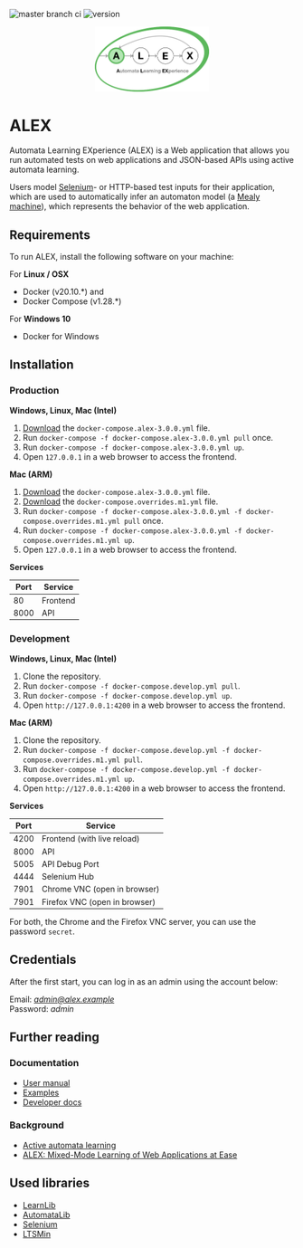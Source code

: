 ![master branch ci](https://github.com/learnlib/alex/actions/workflows/ci.yml/badge.svg?branch=developer)
![version](https://img.shields.io/badge/version-v3.0.0-blue)

<p align="center">
  <img src="backend/src/main/resources/images/logo.png" style="max-width:40%;">
</p>

# ALEX

Automata Learning EXperience (ALEX) is a Web application that allows you run automated tests on web 
applications and JSON-based APIs using active automata learning.

Users model [Selenium][selenium]- or HTTP-based test inputs for their application, which are used to automatically infer 
an automaton model (a [Mealy machine][mealy]), which represents the behavior of the web application.


## Requirements

To run ALEX, install the following software on your machine:

For **Linux / OSX**
* Docker (v20.10.\*) and 
* Docker Compose (v1.28.*) 

For **Windows 10**
* Docker for Windows


## Installation

### Production

**Windows, Linux, Mac (Intel)**

1. [Download](https://github.com/LearnLib/alex/releases/latest) the `docker-compose.alex-3.0.0.yml` file.
2. Run `docker-compose -f docker-compose.alex-3.0.0.yml pull` once.
3. Run `docker-compose -f docker-compose.alex-3.0.0.yml up`.
4. Open `127.0.0.1` in a web browser to access the frontend.

**Mac (ARM)**

1. [Download](https://github.com/LearnLib/alex/releases/latest) the `docker-compose.alex-3.0.0.yml` file.
2. [Download](https://github.com/LearnLib/alex/releases/latest) the `docker-compose.overrides.m1.yml` file.
2. Run `docker-compose -f docker-compose.alex-3.0.0.yml -f docker-compose.overrides.m1.yml pull` once.
3. Run `docker-compose -f docker-compose.alex-3.0.0.yml -f docker-compose.overrides.m1.yml up`.
4. Open `127.0.0.1` in a web browser to access the frontend.

**Services**

| Port | Service            |
|------|--------------------|  
| 80   | Frontend           |
| 8000 | API                |

### Development

**Windows, Linux, Mac (Intel)**

1. Clone the repository.
2. Run `docker-compose -f docker-compose.develop.yml pull`.
3. Run `docker-compose -f docker-compose.develop.yml up`.
4. Open `http://127.0.0.1:4200` in a web browser to access the frontend.

**Mac (ARM)**

1. Clone the repository.
2. Run `docker-compose -f docker-compose.develop.yml -f docker-compose.overrides.m1.yml pull`.
3. Run `docker-compose -f docker-compose.develop.yml -f docker-compose.overrides.m1.yml up`.
4. Open `http://127.0.0.1:4200` in a web browser to access the frontend.

**Services**

| Port | Service                       |
|------|-------------------------------|
| 4200 | Frontend (with live reload)   |
| 8000 | API                           |
| 5005 | API Debug Port                |
| 4444 | Selenium Hub                  |
| 7901 | Chrome VNC (open in browser)  |
| 7901 | Firefox VNC (open in browser) |

For both, the Chrome and the Firefox VNC server, you can use the password `secret`.


## Credentials

After the first start, you can log in as an admin using the account below:

Email: *admin@alex.example* <br>
Password: *admin*


## Further reading

### Documentation

* [User manual](https://learnlib.github.io/alex/book/2.1.0/)
* [Examples](https://learnlib.github.io/alex/book/2.1.0/contents/examples/todomvc/)
* [Developer docs](https://learnlib.github.io/alex/book/2.1.0/contents/dev-docs/development/)

### Background

* [Active automata learning](https://scholar.google.de/scholar?hl=de&q=active+automata+learning)
* [ALEX: Mixed-Mode Learning of Web Applications at Ease](https://link.springer.com/chapter/10.1007/978-3-319-47169-3_51)


## Used libraries

* [LearnLib][learnlib]
* [AutomataLib][automatalib]
* [Selenium][selenium]
* [LTSMin][ltsmin]


[learnlib]: https://github.com/LearnLib/learnlib
[automatalib]: https://github.com/Learnlib/automatalib
[mealy]: https://en.wikipedia.org/wiki/Mealy_machine
[selenium]: https://www.seleniumhq.org/
[ltsmin]: http://ltsmin.utwente.nl/
[docker]: https://www.docker.com/
[docker-compose]: https://docs.docker.com/compose/
